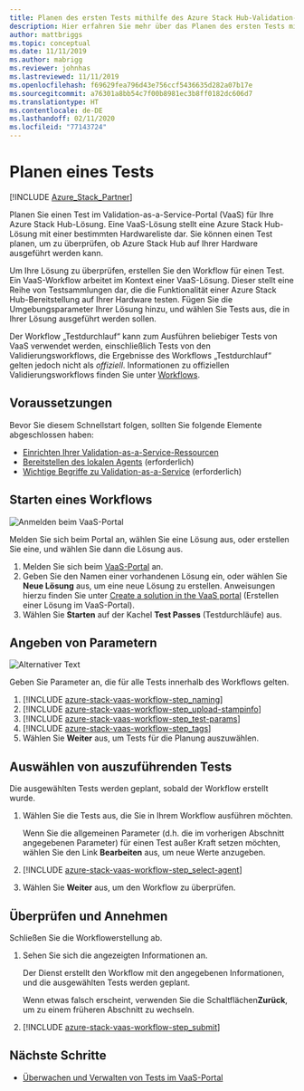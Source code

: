 ```yaml
---
title: Planen des ersten Tests mithilfe des Azure Stack Hub-Validation-as-a-Service-Portals
description: Hier erfahren Sie mehr über das Planen des ersten Tests mithilfe des Azure Stack Hub-Validation-as-a-Service-Portals.
author: mattbriggs
ms.topic: conceptual
ms.date: 11/11/2019
ms.author: mabrigg
ms.reviewer: johnhas
ms.lastreviewed: 11/11/2019
ms.openlocfilehash: f69629fea796d43e756ccf5436635d282a07b17e
ms.sourcegitcommit: a76301a8bb54c7f00b8981ec3b8ff0182dc606d7
ms.translationtype: HT
ms.contentlocale: de-DE
ms.lasthandoff: 02/11/2020
ms.locfileid: "77143724"
---
```

# <a name="scheduling-a-test"></a>Planen eines Tests

[!INCLUDE [Azure_Stack_Partner](./includes/azure-stack-partner-appliesto.md)]

Planen Sie einen Test im Validation-as-a-Service-Portal (VaaS) für Ihre Azure Stack Hub-Lösung. Eine VaaS-Lösung stellt eine Azure Stack Hub-Lösung mit einer bestimmten Hardwareliste dar. Sie können einen Test planen, um zu überprüfen, ob Azure Stack Hub auf Ihrer Hardware ausgeführt werden kann.

Um Ihre Lösung zu überprüfen, erstellen Sie den Workflow für einen Test. Ein VaaS-Workflow arbeitet im Kontext einer VaaS-Lösung. Dieser stellt eine Reihe von Testsammlungen dar, die die Funktionalität einer Azure Stack Hub-Bereitstellung auf Ihrer Hardware testen. Fügen Sie die Umgebungsparameter Ihrer Lösung hinzu, und wählen Sie Tests aus, die in Ihrer Lösung ausgeführt werden sollen.

Der Workflow „Testdurchlauf“ kann zum Ausführen beliebiger Tests von VaaS verwendet werden, einschließlich Tests von den Validierungsworkflows, die Ergebnisse des Workflows „Testdurchlauf“ gelten jedoch nicht als *offiziell*. Informationen zu offiziellen Validierungsworkflows finden Sie unter [Workflows](azure-stack-vaas-key-concepts.md#workflows).

## <a name="prerequisites"></a>Voraussetzungen

Bevor Sie diesem Schnellstart folgen, sollten Sie folgende Elemente abgeschlossen haben:

- [Einrichten Ihrer Validation-as-a-Service-Ressourcen](azure-stack-vaas-set-up-resources.md)
- [Bereitstellen des lokalen Agents](azure-stack-vaas-local-agent.md) (erforderlich)
- [Wichtige Begriffe zu Validation-as-a-Service](azure-stack-vaas-key-concepts.md) (erforderlich)

## <a name="start-a-workflow"></a>Starten eines Workflows

![Anmelden beim VaaS-Portal](media/vaas_portalsignin.png)

Melden Sie sich beim Portal an, wählen Sie eine Lösung aus, oder erstellen Sie eine, und wählen Sie dann die Lösung aus.

1. Melden Sie sich beim [VaaS-Portal](https://azurestackvalidation.com) an.
2. Geben Sie den Namen einer vorhandenen Lösung ein, oder wählen Sie **Neue Lösung** aus, um eine neue Lösung zu erstellen. Anweisungen hierzu finden Sie unter [Create a solution in the VaaS portal](azure-stack-vaas-key-concepts.md#create-a-solution-in-the-vaas-portal) (Erstellen einer Lösung im VaaS-Portal).
3. Wählen Sie **Starten** auf der Kachel **Test Passes** (Testdurchläufe) aus.

## <a name="specify-parameters"></a>Angeben von Parametern

![Alternativer Text](media/vaas_test_pass_parameters.png)

Geben Sie Parameter an, die für alle Tests innerhalb des Workflows gelten.

1. [!INCLUDE [azure-stack-vaas-workflow-step_naming](includes/azure-stack-vaas-workflow-step_naming.md)]
2. [!INCLUDE [azure-stack-vaas-workflow-step_upload-stampinfo](includes/azure-stack-vaas-workflow-step_upload-stampinfo.md)]
3. [!INCLUDE [azure-stack-vaas-workflow-step_test-params](includes/azure-stack-vaas-workflow-step_test-params.md)]
4. [!INCLUDE [azure-stack-vaas-workflow-step_tags](includes/azure-stack-vaas-workflow-step_tags.md)]
5. Wählen Sie **Weiter** aus, um Tests für die Planung auszuwählen.

## <a name="select-tests-to-run"></a>Auswählen von auszuführenden Tests

Die ausgewählten Tests werden geplant, sobald der Workflow erstellt wurde.

1. Wählen Sie die Tests aus, die Sie in Ihrem Workflow ausführen möchten.

    Wenn Sie die allgemeinen Parameter (d.h. die im vorherigen Abschnitt angegebenen Parameter) für einen Test außer Kraft setzen möchten, wählen Sie den Link **Bearbeiten** aus, um neue Werte anzugeben.

1. [!INCLUDE [azure-stack-vaas-workflow-step_select-agent](includes/azure-stack-vaas-workflow-step_select-agent.md)]

1. Wählen Sie **Weiter** aus, um den Workflow zu überprüfen.

## <a name="review-and-submit"></a>Überprüfen und Annehmen

Schließen Sie die Workflowerstellung ab.

1. Sehen Sie sich die angezeigten Informationen an.

    Der Dienst erstellt den Workflow mit den angegebenen Informationen, und die ausgewählten Tests werden geplant.

    Wenn etwas falsch erscheint, verwenden Sie die Schaltflächen**Zurück**, um zu einem früheren Abschnitt zu wechseln.

1. [!INCLUDE [azure-stack-vaas-workflow-step_submit](includes/azure-stack-vaas-workflow-step_submit.md)]

## <a name="next-steps"></a>Nächste Schritte

- [Überwachen und Verwalten von Tests im VaaS-Portal](azure-stack-vaas-monitor-test.md)
